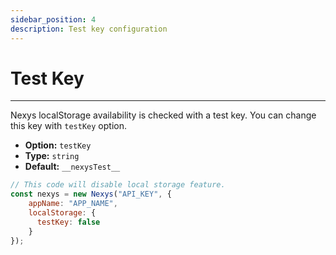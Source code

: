 ```yaml
---
sidebar_position: 4
description: Test key configuration
---
```


# Test Key

---

Nexys localStorage availability is checked with a test key. You can change this key with `testKey` option.

- **Option:** `testKey` 
- **Type:** `string`
- **Default:** `__nexysTest__`

```javascript
// This code will disable local storage feature.
const nexys = new Nexys("API_KEY", { 
    appName: "APP_NAME", 
    localStorage: {
      testKey: false
    }
});
```